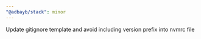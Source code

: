 ```yaml
---
"@adbayb/stack": minor
---
```


Update gitignore template and avoid including version prefix into nvmrc file
